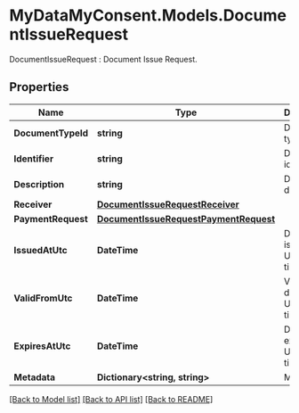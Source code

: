 # MyDataMyConsent.Models.DocumentIssueRequest
DocumentIssueRequest : Document Issue Request.

## Properties

Name | Type | Description | Notes
------------ | ------------- | ------------- | -------------
**DocumentTypeId** | **string** | Document type id. | 
**Identifier** | **string** | Document identifier. | 
**Description** | **string** | Document description. | 
**Receiver** | [**DocumentIssueRequestReceiver**](DocumentIssueRequestReceiver.md) |  | 
**PaymentRequest** | [**DocumentIssueRequestPaymentRequest**](DocumentIssueRequestPaymentRequest.md) |  | [optional] 
**IssuedAtUtc** | **DateTime** | Datetime of issue in UTC timezone. | 
**ValidFromUtc** | **DateTime** | Valid from datetime in UTC timezone. | 
**ExpiresAtUtc** | **DateTime** | Datetime of expiry in UTC timezone. | [optional] 
**Metadata** | **Dictionary&lt;string, string&gt;** | Metadata. | [optional] 

[[Back to Model list]](../README.md#documentation-for-models) [[Back to API list]](../README.md#documentation-for-api-endpoints) [[Back to README]](../README.md)

